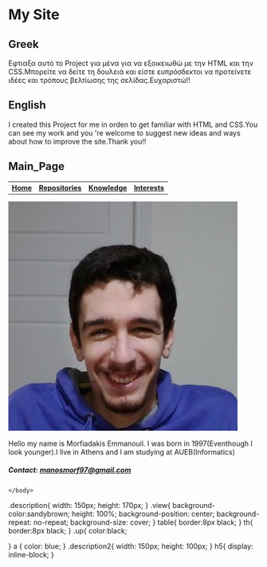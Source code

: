 # My Site
## Greek
Εφτιαξα αυτό το Project για μένα για να εξοικειωθώ με την HTML και την CSS.Μπορείτε να δείτε τη δουλειά και είστε ευπρόσδεκτοι να προτείνετε ιδέες και τρόπους βελτίωσης της σελίδας.Ευχαριστώ!!

## English
I created this Project for me in orden to get familiar with HTML and CSS.You can see my work and you 're welcome to suggest new ideas and ways about how to improve the site.Thank you!!


## Main_Page

 <html>
    <head id="here">
        <link rel="stylesheet" href="https://github.com/ManosMorf97/MySite/help.css" media="all"  >
        <title>Morfiadakis Emmanouil Website</title>
    </head>
    <body class="view">
        <table>
            <tr>
                <th><a href=#here>Home</a></th>
                <th><a href="Repositories.html">Repositories</a></th>
                <th><a href="Knowledge.html">Knowledge</a></th>
                <th><a href="Interests.html">Interests</a></th>
            </tr>    
        </table>
        <img src="Myself.jpg" alt="Sorry" display="inline-block">
        <p class="description">
            Hello my name is Morfiadakis Emmanouil.
            I was born in 1997(Eventhough I look younger).I live in Athens and I am studying at AUEB(Informatics)
        </p>
        <h5>
            Contact:
            <a href="malito:manosmorf97@gmail.com">manosmorf97@gmail.com</a>
        </h5>
        
    </body>
</html>

.description{
    width: 150px;
    height: 170px;
}
.view{
    background-color:sandybrown;
    height: 100%;
    background-position: center;
    background-repeat: no-repeat;
    background-size: cover;
}
table{
    border:8px black;
}
th{
    border:8px black; 
}
.up{
    color:black; 
   
}
a { 
    color: blue;
}
.description2{
    width: 150px;
    height: 100px; 
}
h5{
    display: inline-block;
}
